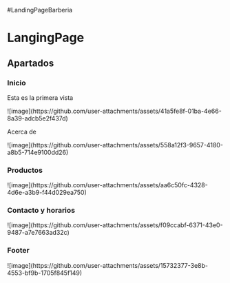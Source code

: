 #LandingPageBarberia
<h1>LangingPage</h1>
<h2>Apartados</h2>
<h3>Inicio</h3>
<p>Esta es la primera vista</p>
![image](https://github.com/user-attachments/assets/41a5fe8f-01ba-4e66-8a39-adcb5e2f437d)
<p>Acerca de</p>
![image](https://github.com/user-attachments/assets/558a12f3-9657-4180-a8b5-714e9100dd26)
<h3>Productos</h3>
![image](https://github.com/user-attachments/assets/aa6c50fc-4328-4d6e-a3b9-f44d029ea750)
<h3>Contacto y horarios</h3>
![image](https://github.com/user-attachments/assets/f09ccabf-6371-43e0-9487-a7e7663ad32c)
<h3>Footer</h3>
![image](https://github.com/user-attachments/assets/15732377-3e8b-4553-bf9b-1705f845f149)


